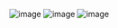 ![image](https://github.com/user-attachments/assets/bf2d5d09-a15d-44f6-bf2d-1d582b415226)
![image](https://github.com/user-attachments/assets/904a3906-8f32-47b5-aefb-c6dd00d48368)
![image](https://github.com/user-attachments/assets/ee80a16c-8f7d-40d3-bec9-4b67d455edd2)


<!--
**iberiaa/iberiaa** is a ✨ _special_ ✨ repository because its `README.md` (this file) appears on your GitHub profile.

Here are some ideas to get you started:

- 🔭 I’m currently working on ...
- 🌱 I’m currently learning ...
- 👯 I’m looking to collaborate on ...
- 🤔 I’m looking for help with ...
- 💬 Ask me about ...
- 📫 How to reach me: ...
- 😄 Pronouns: ...
- ⚡ Fun fact: ...
-->
